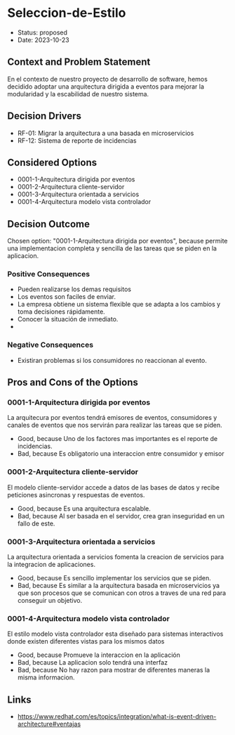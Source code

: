 # Seleccion-de-Estilo

* Status: proposed
* Date: 2023-10-23

## Context and Problem Statement

En el contexto de nuestro proyecto de desarrollo de software, hemos decidido adoptar una arquitectura dirigida a eventos para mejorar la modularidad y la escabilidad de nuestro sistema.

## Decision Drivers

* RF-01: Migrar la arquitectura a una basada en microservicios
* RF-12: Sistema de reporte de incidencias

## Considered Options

* 0001-1-Arquitectura dirigida por eventos
* 0001-2-Arquitectura cliente-servidor
* 0001-3-Arquitectura orientada a servicios
* 0001-4-Arquitectura modelo vista controlador

## Decision Outcome

Chosen option: "0001-1-Arquitectura dirigida por eventos", because permite una implementacion completa y sencilla de las tareas que se piden en la aplicacion.

### Positive Consequences

* Pueden realizarse los demas requisitos
* Los eventos son faciles de enviar.
* La empresa obtiene un sistema flexible que se adapta a los cambios y toma decisiones rápidamente.
* Conocer la situación de inmediato.
* 

### Negative Consequences

* Existiran problemas si los consumidores no reaccionan al evento.

## Pros and Cons of the Options

### 0001-1-Arquitectura dirigida por eventos

La arquitecura por eventos tendrá emisores de eventos, consumidores y canales de eventos que nos servirán para realizar las tareas que se piden.

* Good, because Uno de los factores mas importantes es el reporte de incidencias.
* Bad, because Es obligatorio una interaccion entre consumidor y emisor

### 0001-2-Arquitectura cliente-servidor

El modelo cliente-servidor accede a datos de las bases de datos y recibe peticiones asincronas y respuestas de eventos.

* Good, because Es una arquitectura escalable.
* Bad, because Al ser basada en el servidor, crea gran inseguridad en un fallo de este.

### 0001-3-Arquitectura orientada a servicios

La arquitectura orientada a servicios fomenta la creacion de servicios para la integracion de aplicaciones.

* Good, because Es sencillo implementar los servicios que se piden.
* Bad, because Es similar a la arquitectura basada en microservicios ya que son procesos que se comunican con otros a traves de una red para conseguir un objetivo.

### 0001-4-Arquitectura modelo vista controlador

El estilo modelo vista controlador esta diseñado para sistemas interactivos donde existen diferentes vistas para los mismos datos

* Good, because Promueve la interaccion en la aplicación
* Bad, because La aplicacion solo tendrá una interfaz
* Bad, because No hay razon para mostrar de diferentes maneras la misma informacion.

## Links

* https://www.redhat.com/es/topics/integration/what-is-event-driven-architecture#ventajas
